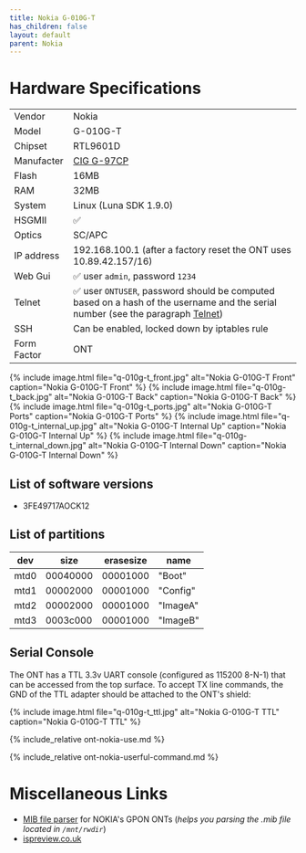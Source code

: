 ```yaml
---
title: Nokia G-010G-T
has_children: false
layout: default
parent: Nokia
---
```


# Hardware Specifications

|             |                                                                                                                                            |
| ----------- | ------------------------------------------------------------------------------------------------------------------------------------------ |
| Vendor      | Nokia                                                                                                                                      |
| Model       | G-010G-T                                                                                                                                   |
| Chipset     | RTL9601D                                                                                                                                   |
| Manufacter  | [CIG G-97CP](/ont-cig-g-97cp)                                                                                                              |
| Flash       | 16MB                                                                                                                                       |
| RAM         | 32MB                                                                                                                                       |
| System      | Linux (Luna SDK 1.9.0)                                                                                                                     |
| HSGMII      | ✅                                                                                                                                         |
| Optics      | SC/APC                                                                                                                                     |
| IP address  | 192.168.100.1  (after a factory reset the ONT uses 10.89.42.157/16)                                                                               |
| Web Gui     | ✅ user `admin`, password `1234`                                                                                                           |
| Telnet      | ✅ user `ONTUSER`, password should be computed based on a hash of the username and the serial number (see the paragraph [Telnet](#telnet)) |
| SSH         | Can be enabled, locked down by iptables rule                                                                                               |
| Form Factor | ONT                                                                                                                                        |

{% include image.html file="q-010g-t_front.jpg"  alt="Nokia G-010G-T Front" caption="Nokia G-010G-T Front" %}
{% include image.html file="q-010g-t_back.jpg"  alt="Nokia G-010G-T Back" caption="Nokia G-010G-T Back" %}
{% include image.html file="q-010g-t_ports.jpg"  alt="Nokia G-010G-T Ports" caption="Nokia G-010G-T Ports" %}
{% include image.html file="q-010g-t_internal_up.jpg"  alt="Nokia G-010G-T Internal Up" caption="Nokia G-010G-T Internal Up" %}
{% include image.html file="q-010g-t_internal_down.jpg"  alt="Nokia G-010G-T Internal Down" caption="Nokia G-010G-T Internal Down" %}

## List of software versions
- 3FE49717AOCK12 

## List of partitions

| dev  | size     | erasesize | name     |
| ---- | -------- | --------- | -------- |
| mtd0 | 00040000 | 00001000  | "Boot"   |
| mtd1 | 00002000 | 00001000  | "Config" |
| mtd2 | 00002000 | 00001000  | "ImageA" |
| mtd3 | 0003c000 | 00001000  | "ImageB" |

## Serial Console

The ONT has a TTL 3.3v UART console (configured as 115200 8-N-1) that can be accessed from the top surface. To accept TX line commands, the GND of the TTL adapter should be attached to the ONT's shield:

{% include image.html file="q-010g-t_ttl.jpg"  alt="Nokia G-010G-T TTL" caption="Nokia G-010G-T TTL" %}

{% include_relative ont-nokia-use.md %}

{% include_relative ont-nokia-userful-command.md %}

# Miscellaneous Links
- [MIB file parser](https://github.com/nanomad/nokia-ont-mib-parser)  for NOKIA's GPON ONTs (*helps you parsing the .mib file located in `/mnt/rwdir`*)
- [ispreview.co.uk](https://www.ispreview.co.uk/index.php/2022/09/pictured-openreachs-future-2-5gbps-ont-for-fttp-broadband.html)
